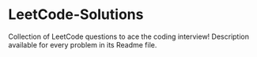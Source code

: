 # LeetCode-Solutions
Collection of LeetCode questions to ace the coding interview!
Description available for every problem in its Readme file.

